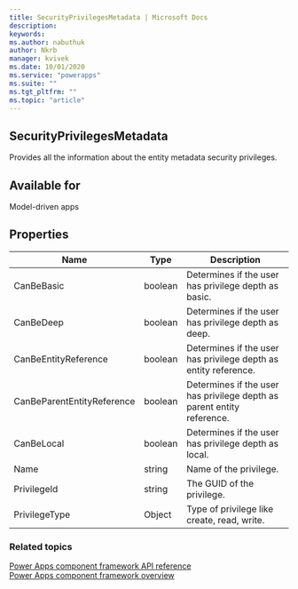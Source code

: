 ```yaml
---
title: SecurityPrivilegesMetadata | Microsoft Docs
description: 
keywords:
ms.author: nabuthuk
author: Nkrb
manager: kvivek
ms.date: 10/01/2020
ms.service: "powerapps"
ms.suite: ""
ms.tgt_pltfrm: ""
ms.topic: "article"
---
```


## SecurityPrivilegesMetadata

Provides all the information about the entity metadata security privileges.

## Available for

Model-driven apps

## Properties

|Name|Type|Description|
|-----|----|---------|
|CanBeBasic|boolean|Determines if the user has privilege depth as basic.|
|CanBeDeep|boolean|Determines if the user has privilege depth as deep.|
|CanBeEntityReference|boolean|Determines if the user has privilege depth as entity reference.|
|CanBeParentEntityReference|boolean|Determines if the user has privilege depth as parent entity reference.|
|CanBeLocal|boolean|Determines if the user has privilege depth as local.|
|Name|string|Name of the privilege.|
|PrivilegeId|string|The GUID of the privilege.|
|PrivilegeType|Object|Type of privilege like create, read, write.|


### Related topics

[Power Apps component framework API reference](../reference/index.md)<br/>
[Power Apps component framework overview](../overview.md)